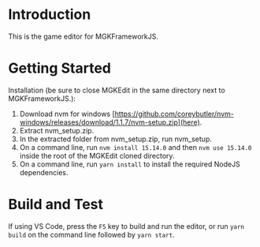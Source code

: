 # Introduction 
This is the game editor for MGKFrameworkJS.

# Getting Started
Installation (be sure to close MGKEdit in the same directory next to MGKFrameworkJS.):
1.	Download nvm for windows [https://github.com/coreybutler/nvm-windows/releases/download/1.1.7/nvm-setup.zip](here).
2.  Extract nvm_setup.zip.
3.  In the extracted folder from nvm_setup.zip, run nvm_setup.
4.  On a command line, run `nvm install 15.14.0` and then `nvm use 15.14.0` inside the root of the MGKEdit cloned directory.
5.  On a command line, run `yarn install` to install the required NodeJS dependencies.

# Build and Test
If using VS Code, press the `F5` key to build and run the editor, or 
run `yarn build` on the command line followed by `yarn start`.
